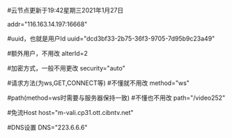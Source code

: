 #云节点更新于19:42星期三2021年1月27日

addr="116.163.14.197:16668"

#uuid，也就是用户Id
uuid="dcd3bf33-2b75-36f3-9705-7d95b9c23a49"

#额外用户，不用改
alterId=2

#加密方式，一般不用更改
security="auto"

#请求方法(为ws,GET,CONNECT等)
#不懂就不用改
method="ws"

#path(method=ws时需要与服务器保持一致)
#不懂也不用改
path="/video252"

#免流Host
host="m-vali.cp31.ott.cibntv.net"

#DNS设置
DNS="223.6.6.6"
